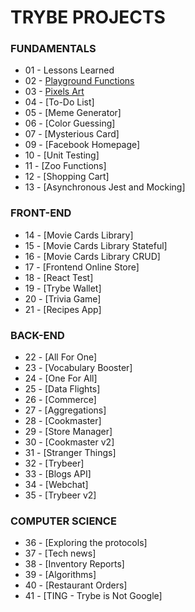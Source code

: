 # TRYBE PROJECTS

### FUNDAMENTALS
- 01 - Lessons Learned
- 02 - [Playground Functions](https://github.com/LeonarDev/Trybe/tree/main/Projects/Playground-Functions)
- 03 - [Pixels Art](https://github.com/LeonarDev/Trybe/tree/main/Projects/Pixels-Art)
- 04 - [To-Do List]
- 05 - [Meme Generator]
- 06 - [Color Guessing]
- 07 - [Mysterious Card]
- 09 - [Facebook Homepage]
- 10 - [Unit Testing]
- 11 - [Zoo Functions]
- 12 - [Shopping Cart]
- 13 - [Asynchronous Jest and Mocking]

### FRONT-END
- 14 - [Movie Cards Library]
- 15 - [Movie Cards Library Stateful]
- 16 - [Movie Cards Library CRUD]
- 17 - [Frontend Online Store]
- 18 - [React Test]
- 19 - [Trybe Wallet]
- 20 - [Trivia Game]
- 21 - [Recipes App]

### BACK-END
- 22 - [All For One]
- 23 - [Vocabulary Booster]
- 24 - [One For All]
- 25 - [Data Flights]
- 26 - [Commerce]
- 27 - [Aggregations]
- 28 - [Cookmaster]
- 29 - [Store Manager]
- 30 - [Cookmaster v2]
- 31 - [Stranger Things]
- 32 - [Trybeer]
- 33 - [Blogs API]
- 34 - [Webchat]
- 35 - [Trybeer v2]

### COMPUTER SCIENCE
- 36 - [Exploring the protocols]
- 37 - [Tech news]
- 38 - [Inventory Reports]
- 39 - [Algorithms]
- 40 - [Restaurant Orders]
- 41 - [TING - Trybe is Not Google]
